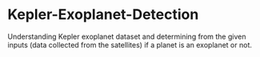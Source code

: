 # Kepler-Exoplanet-Detection
Understanding Kepler exoplanet dataset and determining from the given inputs (data collected from the satellites) if a planet is an exoplanet or not.
